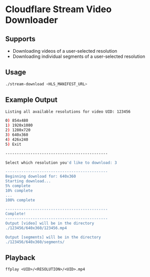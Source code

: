 # Cloudflare Stream Video Downloader

## Supports
- Downloading videos of a user-selected resolution
- Downloading individual segments of a user-selected resolution

## Usage
```sh
./stream-download <HLS_MANIFEST_URL>
```

## Example Output
```sh
Listing all available resolutions for video UID: 123456

0) 854x480
1) 1920x1080
2) 1280x720
3) 640x360
4) 426x240
5) Exit

---------------------------------------------

Select which resolution you'd like to download: 3

---------------------------------------------
Beginning download for: 640x360
Starting download...
5% complete
10% complete
...
100% complete

---------------------------------------------
Complete!
---------------------------------------------
Output [video] will be in the directory
./123456/640x360/123456.mp4

Output [segments] will be in the directory
./123456/640x360/segments/
```

## Playback

```
ffplay <UID>/<RESOLUTION>/<UID>.mp4
```